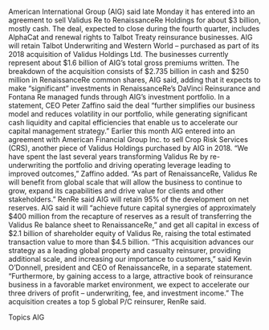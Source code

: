 American International Group (AIG) said late Monday it has entered into an agreement to sell Validus Re to RenaissanceRe Holdings for about $3 billion, mostly cash.
The deal, expected to close during the fourth quarter, includes AlphaCat and renewal rights to Talbot Treaty reinsurance businesses. AIG will retain Talbot Underwriting and Western World – purchased as part of its 2018 acquisition of Validus Holdings Ltd. The businesses currently represent about $1.6 billion of AIG’s total gross premiums written.
The breakdown of the acquisition consists of $2.735 billion in cash and $250 million in RenaissanceRe common shares, AIG said, adding that it expects to make “significant” investments in RenaissanceRe’s DaVinci Reinsurance and Fontana Re managed funds through AIG’s investment portfolio.
In a statement, CEO Peter Zaffino said the deal “further simplifies our business model and reduces volatility in our portfolio, while generating significant cash liquidity and capital efficiencies that enable us to accelerate our capital management strategy.”
Earlier this month AIG entered into an agreement with American Financial Group Inc. to sell Crop Risk Services (CRS), another piece of Validus Holdings purchased by AIG in 2018.
“We have spent the last several years transforming Validus Re by re-underwriting the portfolio and driving operating leverage leading to improved outcomes,” Zaffino added. “As part of RenaissanceRe, Validus Re will benefit from global scale that will allow the business to continue to grow, expand its capabilities and drive value for clients and other stakeholders.”
RenRe said AIG will retain 95% of the development on net reserves. AIG said it will “achieve future capital synergies of approximately $400 million from the recapture of reserves as a result of transferring the Validus Re balance sheet to RenaissanceRe,” and get all capital in excess of $2.1 billion of shareholder equity of Validus Re, raising the total estimated transaction value to more than $4.5 billion.
“This acquisition advances our strategy as a leading global property and casualty reinsurer, providing additional scale, and increasing our importance to customers,” said Kevin O’Donnell, president and CEO of RenaissanceRe, in a separate statement. “Furthermore, by gaining access to a large, attractive book of reinsurance business in a favorable market environment, we expect to accelerate our three drivers of profit – underwriting, fee, and investment income.”
The acquisition creates a top 5 global P/C reinsurer, RenRe said.

Topics
AIG
